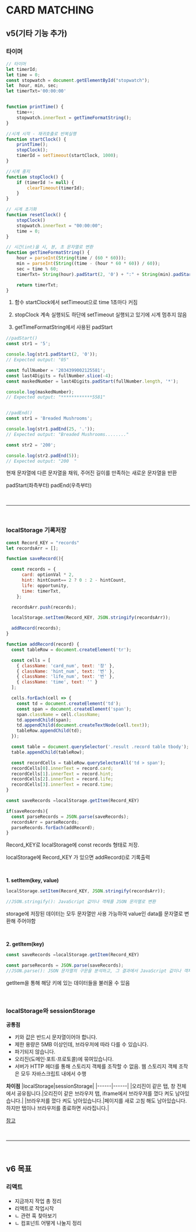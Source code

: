 # CARD MATCHING
## v5(기타 기능 추가)

### 타이머
```js
// 타이머
let timerId;
let time = 0;
const stopwatch = document.getElementById("stopwatch");
let  hour, min, sec;
let timerTxt='00:00:00'


function printTime() {
    time++;
    stopwatch.innerText = getTimeFormatString();
}

//시계 시작 - 재귀호출로 반복실행
function startClock() {
    printTime();
    stopClock();
    timerId = setTimeout(startClock, 1000);
}

//시계 중지
function stopClock() {
    if (timerId != null) {
        clearTimeout(timerId);
    }
}

// 시계 초기화
function resetClock() {
    stopClock()
    stopwatch.innerText = "00:00:00";
    time = 0;
}

// 시간(int)을 시, 분, 초 문자열로 변환
function getTimeFormatString() {
    hour = parseInt(String(time / (60 * 60)));
    min = parseInt(String((time - (hour * 60 * 60)) / 60));
    sec = time % 60;
    timerTxt= String(hour).padStart(2, '0') + ":" + String(min).padStart(2, '0') + ":" + String(sec).padStart(2, '0');

    return timerTxt;
}
```

1. 함수 startClock에서 setTimeout으로 time 1초마다 커짐

2. stopClock 계속 실행되도 하단에 setTimeout 실행되고 있기에 시계 멈추지 않음

3. getTimeFormatString에서 사용된 padStart
```js
//padStart()
const str1 = '5';

console.log(str1.padStart(2, '0'));
// Expected output: "05"

const fullNumber = '2034399002125581';
const last4Digits = fullNumber.slice(-4);
const maskedNumber = last4Digits.padStart(fullNumber.length, '*');

console.log(maskedNumber);
// Expected output: "************5581"


//padEnd()
const str1 = 'Breaded Mushrooms';

console.log(str1.padEnd(25, '.'));
// Expected output: "Breaded Mushrooms........"

const str2 = '200';

console.log(str2.padEnd(5));
// Expected output: "200  "


```
현재 문자열에 다른 문자열을 채워, 주어진 길이를 만족하는 새로운 문자열을 반환

padStart(좌측부터) padEnd(우측부터)


<br>

---

<br>

### localStorage 기록저장
```js
const Record_KEY = "records"
let recordsArr = [];

function saveRecord(){

  const records = {
      card: optionVal * 2, 
      hint: hintCount== 2 ? 0 : 2 - hintCount,
      life: opportunity,
      time: timerTxt,
    };

  recordsArr.push(records);

  localStorage.setItem(Record_KEY, JSON.stringify(recordsArr));

  addRecord(records);
}

function addRecord(record) {
  const tableRow = document.createElement('tr');

  const cells = [
    { className: 'card_num', text: '장' },
    { className: 'hint_num', text: '번' },
    { className: 'life_num', text: '번' },
    { className: 'time', text: '' }
  ];

  cells.forEach(cell => {
    const td = document.createElement('td');
    const span = document.createElement('span');
    span.className = cell.className;
    td.appendChild(span);
    td.appendChild(document.createTextNode(cell.text));
    tableRow.appendChild(td);
  });

  const table = document.querySelector('.result .record table tbody');
  table.appendChild(tableRow);

  const recordCells = tableRow.querySelectorAll('td > span');
  recordCells[0].innerText = record.card;
  recordCells[1].innerText = record.hint;
  recordCells[2].innerText = record.life;
  recordCells[3].innerText = record.time;
}

const saveRecords =localStorage.getItem(Record_KEY)

if(saveRecords){
  const parseRecords = JSON.parse(saveRecords);
  recordsArr = parseRecords;
  parseRecords.forEach(addRecord);
}
```
Record_KEY로 localStorage에 const records 형태로 저장.

localStorage에 Record_KEY 가 있으면 addRecord()로 기록출력

<br>

**1. setItem(key, value)**

```js
localStorage.setItem(Record_KEY, JSON.stringify(recordsArr));

//JSON.stringify(): JavaScript 값이나 객체를 JSON 문자열로 변환

```
storage에 저장된 데이터는 모두 문자열만 사용 가능하여 value인 data를 문자열로 변환해 주어야함


<br>

**2. getItem(key)**

```js
const saveRecords =localStorage.getItem(Record_KEY)

const parseRecords = JSON.parse(saveRecords);
//JSON.parse(): JSON 문자열의 구문을 분석하고, 그 결과에서 JavaScript 값이나 객체를 생성
```

getItem을 통해 해당 키에 있는 데이터들을 불러올 수 있음

<br>

### localStorage와 sessionStorage
**공통점**

- 키와 값은 반드시 문자열이어야 합니다.
- 제한 용량은 5MB 이상인데, 브라우저에 따라 다를 수 있습니다.
- 파기되지 않습니다.
- 오리진(도메인·포트·프로토콜)에 묶여있습니다.
- 서버가 HTTP 헤더를 통해 스토리지 객체를 조작할 수 없음. 웹 스토리지 객체 조작은 모두 자바스크립트 내에서 수행

**차이점**
|localStorage|sessionStorage|
|------|------|
|오리진이 같은 탭, 창 전체에서 공유됩니다.|오리진이 같은 브라우저 탭, iframe에서 브라우저를 껐다 켜도 남아있습니다.|
|브라우저를 껐다 켜도 남아있습니다.|페이지를 새로 고침 해도 남아있습니다. 하지만 탭이나 브라우저를 종료하면 사라집니다.|

[참고](https://ko.javascript.info/localstorage)


<br>

---

<br>



## v6 목표
### 리액트
- 지금까지 작업 총 정리
- 리액트로 작업시작
- ㄴ 관련 훅 찾아보기
- ㄴ 컴포넌트 어떻게 나눌지 정리